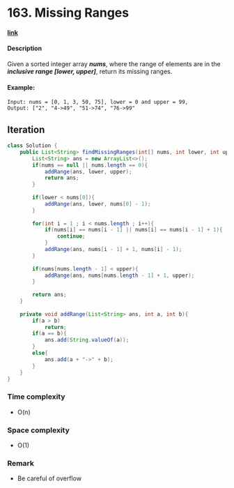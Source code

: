 # 163. Missing Ranges

#### [link](https://leetcode.com/problems/missing-ranges/)

#### Description
Given a sorted integer array ***nums***, where the range of elements are in the ***inclusive range [lower, upper]***, return its missing ranges.

#### Example:
```
Input: nums = [0, 1, 3, 50, 75], lower = 0 and upper = 99,
Output: ["2", "4->49", "51->74", "76->99"
```

## Iteration
```java
class Solution {
    public List<String> findMissingRanges(int[] nums, int lower, int upper) {
        List<String> ans = new ArrayList<>();
        if(nums == null || nums.length == 0){
            addRange(ans, lower, upper);
            return ans;
        }
        
        if(lower < nums[0]){
            addRange(ans, lower, nums[0] - 1);
        }
        
        for(int i = 1 ; i < nums.length ; i++){
            if(nums[i] == nums[i - 1] || nums[i] == nums[i - 1] + 1){
                continue;
            }
            addRange(ans, nums[i - 1] + 1, nums[i] - 1);
        }
        
        if(nums[nums.length - 1] < upper){
            addRange(ans, nums[nums.length - 1] + 1, upper);
        }
        
        return ans;
    }
    
    private void addRange(List<String> ans, int a, int b){
        if(a > b)
            return;
        if(a == b){
            ans.add(String.valueOf(a));
        }
        else{
            ans.add(a + "->" + b);
        }
    }
}
```
### Time complexity
* O(n)
### Space complexity
* O(1)
### Remark
* Be careful of overflow